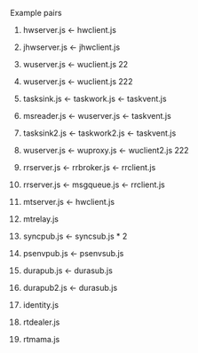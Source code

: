 Example pairs

1) hwserver.js <- hwclient.js

2) jhwserver.js <- jhwclient.js

3) wuserver.js <- wuclient.js 22

4) wuserver.js <- wuclient.js 222

5) tasksink.js <- taskwork.js <- taskvent.js

6) msreader.js <- wuserver.js <- taskvent.js

7) tasksink2.js <- taskwork2.js <- taskvent.js

8) wuserver.js <- wuproxy.js <- wuclient2.js 222

9) rrserver.js <- rrbroker.js <- rrclient.js

10) rrserver.js <- msgqueue.js <- rrclient.js

11) mtserver.js <- hwclient.js

12) mtrelay.js

13) syncpub.js <- syncsub.js * 2

14) psenvpub.js <- psenvsub.js

15) durapub.js <- durasub.js

16) durapub2.js <- durasub.js

17) identity.js

18) rtdealer.js

19) rtmama.js


